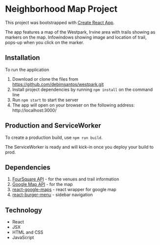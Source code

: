 # Neighborhood Map Project

This project was bootstrapped with [Create React App](https://github.com/facebook/create-react-app).

The app features a map of the Westpark, Irvine area with trails showing as markers on the map. Infowindows showing image and location of trail, pops-up when you click on the marker.

## Installation

To run the application
1. Download or clone the files from https://github.com/debimsantos/westpark.git
2. Install project dependencies by running `npm install` on the command line
3. Run `npm start` to start the server
4. The app will open on your browser on the following address: http://localhost:3000/

## Production and ServiceWorker

To create a production build, use `npm run build`.

The ServiceWorker is ready and will kick-in once you deploy your build to prod.


## Dependencies

1. [FourSquare API](https://foursquare.com/developers/)  - for the venues and trail information
2. [Google Map API](https://developers.google.com/maps/) - for the map
3. [react-google-maps](https://tomchentw.github.io/react-google-maps/#installation) - react wrapper for google map
4. [react-burger-menu](https://github.com/negomi/react-burger-menu) - sidebar navigation

## Technology
* React
* JSX
* HTML and CSS
* JavaScript
